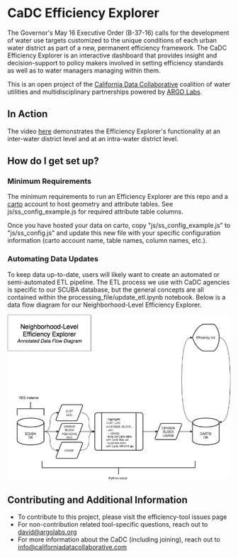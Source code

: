 # CaDC Efficiency Explorer

The Governor's May 16 Executive Order (B-37-16) calls for the development of water use targets customized to the unique conditions of each urban water district as part of a new, permanent efficiency framework. The CaDC Efficiency Explorer is an interactive dashboard that provides insight and decision-support to policy makers involved in setting efficiency standards as well as to water managers managing within them.

This is an open project of the [California Data Collaborative](http://californiadatacollaborative.com/) coalition of water utilities and multidisciplinary partnerships powered by [ARGO Labs](http://www.argolabs.org/).

## In Action
The video [here](http://californiadatacollaborative.com/statewide-efficiency) demonstrates the Efficiency Explorer's functionality at an inter-water district level and at an intra-water district level.

## How do I get set up?
### Minimum Requirements
The minimum requirements to run an Efficiency Explorer are this repo and a [carto](http://www.carto.com) account to host geometry and attribute tables. See js/ss_config_example.js for required attribute table columns.

Once you have hosted your data on carto, copy "js/ss_config_example.js" to "js/ss_config.js" and update this new file with your specific configuration information (carto account name, table names, column names, etc.).

### Automating Data Updates
To keep data up-to-date, users will likely want to create an automated or semi-automated ETL pipeline. The ETL process we use with CaDC agencies is specific to our SCUBA database, but the general concepts are all contained within the processing_file/update_etl.ipynb notebook. Below is a data flow diagram for our Neighborhood-Level Efficiency Explorer.

![hood_efficiency_data_flows.png](processing_files/hood_efficiency_data_flows.png)

## Contributing and Additional Information
* To contribute to this project, please visit the efficiency-tool issues page
* For non-contribution related tool-specific questions, reach out to david@argolabs.org
* For more information about the CaDC (including joining), reach out to info@californiadatacollaborative.com
